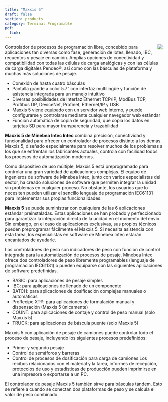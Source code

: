 ```yaml
---
title: "Maxxis 5"
draft: false
section: products
category: Terminal Programable
pdf:
  link:
---
```


<img src="/img/products/maxxis_5.jpg" class="img-responsive" style="max-height: 300px; float: right!important;">
Controlador de procesos de programación libre, concebido para aplicaciones tan diversas como fase, generación de lotes, llenado, IBC, recuentos y pesaje en camión. Amplias opciones de conectividad y compatibilidad con todas las células de carga analógicas y con las células de carga digitales Pendeo®, así como con las básculas de plataforma y muchas más soluciones de pesaje.

- Conexión de hasta cuatro básculas
- Pantalla grande a color 5.7“ con interfaz multilingüe y función de asistencia integrada para un manejo intuitivo
- Diversas posibilidades de interfaz Ethernet TCP/IP, ModBus TCP, Profibus DP, DeviceNet, Profinet, Ethernet/IP y USB
- Maxxis 5 viene equipado con un servidor web interno, y puede configurarse y controlarse mediante cualquier navegador web estándar
- Función automática de copia de seguridad, que copia los datos en tarjetas SD para mayor transparencia y trazabilidad

**Maxxis 5 de Minebea Intec Intec** combina precisión, conectividad y funcionalidad para ofrecer un controlador de procesos distinto a los demás. Maxxis 5, diseñado especialmente para resolver muchos de los problemas a los que se enfrentan los fabricantes actuales, controla con facilidad todos los procesos de automatización modernos.

Como dispositivo de uso múltiple, Maxxis 5 está preprogramado para controlar una gran variedad de aplicaciones complejas. El equipo de ingenieros de software de Minebea Intec, junto con varios especialistas del sector, ha creado soluciones de software que permiten integrar la unidad sin problemas en cualquier proceso. No obstante, los usuarios que lo necesiten pueden utilizar el sencillo lenguaje de programación IEC61131 para implementar sus propias funcionalidades.

**Maxxis 5** se puede suministrar con cualquiera de las 6 aplicaciones estándar preinstaladas. Estas aplicaciones se han probado y perfeccionado para garantizar la integración directa de la unidad en el momento del envío. Sin embargo, en el caso de aplicaciones exclusivas, sus propios técnicos pueden preprogramar fácilmente el Maxxis 5. Si necesita asistencia con esta tarea, los especialistas en software de Minebea Intec estarán encantados de ayudarle.

Los controladores de peso son indicadores de peso con función de control integrada para la automatización de procesos de pesaje. Minebea Intec ofrece dos controladores de peso libremente programables (lenguaje de programación IEC61131) o pueden equiparse con las siguientes aplicaciones de software predefinidas.


- BASIC: para aplicaciones de pesaje simples
- IBC: para aplicaciones de llenado de un componente
- BATCH: para aplicaciones de dosificación complejas manuales o automáticas
- ProRecipe XT®: para aplicaciones de formulación manual y dispensación (Maxxis 5 únicamente)
- COUNT: para aplicaciones de contaje y control de peso manual (solo Maxxis 5)
- TRUCK: para aplicaciones de báscula puente (solo Maxxis 5)

Maxxis 5 con aplicación de pesaje de camiones puede controlar todo el proceso de pesaje, incluyendo los siguientes procesos predefinidos:

- Primer y segundo pesaje
- Control de semáforos y barreras
- Control de procesos de dosificación para carga de camiones
Los recibos relacionados con el material y la tarea, informes de recepción, protocolos de uso y estadísticas de producción pueden imprimirse en una impresora o exportarse a un PC.

El controlador de pesaje Maxxis 5 también sirve para básculas tándem. Esto se refiere a cuando se conectan dos plataformas de peso y se calcula el valor de peso combinado.
